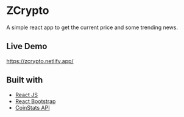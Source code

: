 # ZCrypto

A simple react app to get the current price and some trending news.

## Live Demo

https://zcrypto.netlify.app/

## Built with 

- [React JS](https://reactjs.org/)
- [React Bootstrap](https://react-bootstrap.github.io/)
- [CoinStats API](https://coinstats.app/)
